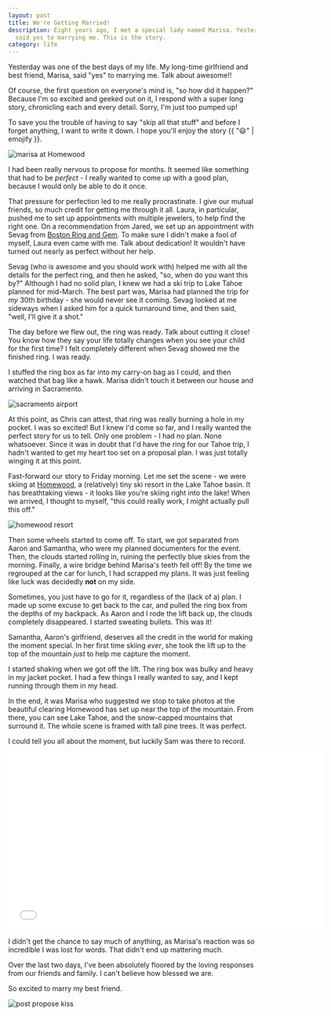 ```yaml
---
layout: post
title: We're Getting Married!
description: Eight years ago, I met a special lady named Marisa. Yesterday, she
  said yes to marrying me. This is the story.
category: life
---
```


Yesterday was one of the best days of my life. My long-time girlfriend and best
friend, Marisa, said "yes" to marrying me. Talk about awesome!!

Of course, the first question on everyone's mind is, "so how did it happen?"
Because I'm so excited and geeked out on it, I respond with a super long story,
chronicling each and every detail. Sorry, I'm just too pumped up!

To save you the trouble of having to say "skip all that stuff" and before I
forget anything, I want to write it down. I hope you'll enjoy the story
{{ ":smiley:" | emojify }}.

<div class="post-image"><img src="http://embed.wistia.com/deliveries/c0c5972c64f8dd883fa6717caeeca5d3c00ee71d.jpg" alt="marisa at Homewood" /></div>

I had been really nervous to propose for months. It seemed like something that
had to be *perfect* - I really wanted to come up with a good plan, because I
would only be able to do it once.

That pressure for perfection led to me really procrastinate. I give our mutual
friends, so much credit for getting me through it all. Laura, in particular,
pushed me to set up appointments with multiple jewelers, to help find the right
one. On a recommendation from Jared, we set up an appointment with Sevag from
[Boston Ring and Gem](http://www.bostonringandgem.com/). To make sure I didn't
make a fool of myself, Laura even came with me. Talk about dedication! It
wouldn't have turned out nearly as perfect without her help.

Sevag (who is awesome and you should work with) helped me with all the details
for the perfect ring, and then he asked, "so, when do you want this by?"
Although I had no solid plan, I knew we had a ski trip to Lake Tahoe planned
for mid-March. The best part was, Marisa had planned the trip for *my* 30th
birthday - she would never see it coming.  Sevag looked at me sideways when I
asked him for a quick turnaround time, and then said, "well, I'll give it a
shot."

The day before we flew out, the ring was ready. Talk about cutting it close!
You know how they say your life totally changes when you see your child for the
first time? I felt completely different when Sevag showed me the finished ring.
I was ready.

I stuffed the ring box as far into my carry-on bag as I could, and then watched
that bag like a hawk. Marisa didn't touch it between our house and arriving in
Sacramento.

<div class="post-image"><img src="http://embed.wistia.com/deliveries/af2880cdc2853810abf2eeb4cc9f30b88dd3f87c.jpg" alt="sacramento airport" /></div>

At this point, as Chris can attest, that ring was really burning a hole in my
pocket. I was so excited! But I knew I'd come so far, and I really wanted the
perfect story for us to tell. Only one problem - I had no plan. None
whatsoever. Since it was in doubt that I'd have the ring for our Tahoe trip, I
hadn't wanted to get my heart too set on a proposal plan. I was just totally
winging it at this point.

Fast-forward our story to Friday morning. Let me set the scene - we were skiing at
[Homewood](http://www.skihomewood.com/), a (relatively) tiny ski resort in the
Lake Tahoe basin. It has breathtaking views - it looks like you're skiing right
into the lake! When we arrived, I thought to myself, "this could really work, I
might actually pull this off."

<div class="post-image"><img src="http://embed.wistia.com/deliveries/8029564cd0533d515ce08686af734c21e612ce21.jpg" alt="homewood resort" /></div>

Then some wheels started to come off. To start, we got separated from Aaron and
Samantha, who were my planned documenters for the event. Then, the clouds
started rolling in, ruining the perfectly blue skies from the morning. Finally,
a wire bridge behind Marisa's teeth fell off! By the time we regrouped at the
car for lunch, I had scrapped my plans. It was just feeling like luck was
decidedly **not** on my side.

Sometimes, you just have to go for it, regardless of the (lack of a) plan. I
made up some excuse to get back to the car, and pulled the ring box from the
depths of my backpack. As Aaron and I rode the lift back up, the clouds
completely disappeared. I started sweating bullets. This was it!

Samantha, Aaron's girlfriend, deserves all the credit in the world for making
the moment special. In her first time skiing *ever*, she took the lift up to
the top of the mountain *just* to help me capture the moment.

I started shaking when we got off the lift. The ring box was bulky and heavy in
my jacket pocket. I had a few things I really wanted to say, and I kept running
through them in my head.

In the end, it was Marisa who suggested we stop to take photos at the beautiful
clearing Homewood has set up near the top of the mountain. From there, you can
see Lake Tahoe, and the snow-capped mountains that surround it. The whole scene
is framed with tall pine trees. It was perfect.

I could tell you all about the moment, but luckily Sam was there to record.

<iframe src="//fast.wistia.net/embed/iframe/7avlpim1cj?videoFoam=true" allowtransparency="true" frameborder="0" scrolling="no" class="wistia_embed" name="wistia_embed" allowfullscreen mozallowfullscreen webkitallowfullscreen oallowfullscreen msallowfullscreen width="645" height="363"></iframe><script src="//fast.wistia.net/assets/external/iframe-api-v1.js"></script>

I didn't get the chance to say much of anything, as Marisa's reaction was
so incredible I was lost for words. That didn't end up mattering much.

Over the last two days, I've been absolutely floored by the loving responses
from our friends and family. I can't believe how blessed we are.

So excited to marry my best friend.

<div class="post-image"><img src="http://embed.wistia.com/deliveries/13e7e3b54f06c3a6caef301592cea936e535f81b.jpg" alt="post propose kiss" /></div>
